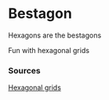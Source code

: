 # Bestagon
Hexagons are the bestagons

Fun with hexagonal grids

### Sources

[Hexagonal grids](https://www.redblobgames.com/grids/hexagons/)
